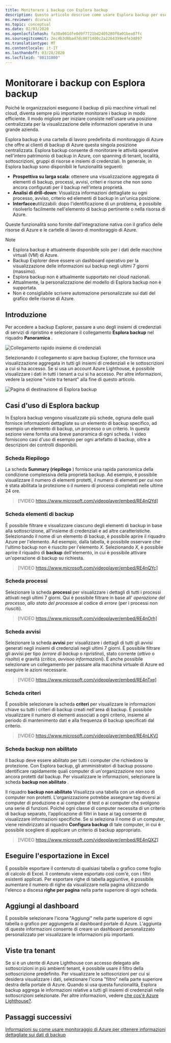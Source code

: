 ```yaml
---
title: Monitorare i backup con Esplora backup
description: Questo articolo descrive come usare Esplora backup per eseguire il monitoraggio in tempo reale dei backup tra insiemi di credenziali, sottoscrizioni, aree e tenant.
ms.reviewer: dcurwin
ms.topic: conceptual
ms.date: 02/03/2020
ms.openlocfilehash: fa30a061dfe0d9f7721bd2405280f8a01bea87fc
ms.sourcegitcommit: 2ec4b3d0bad7dc0071400c2a2264399e4fe34897
ms.translationtype: MT
ms.contentlocale: it-IT
ms.lasthandoff: 03/28/2020
ms.locfileid: "80131800"
---
```

# <a name="monitor-your-backups-with-backup-explorer"></a>Monitorare i backup con Esplora backup

Poiché le organizzazioni eseguono il backup di più macchine virtuali nel cloud, diventa sempre più importante monitorare i backup in modo efficiente. Il modo migliore per iniziare consiste nell'usare una posizione centralizzata per la visualizzazione delle informazioni operative in una grande azienda.

Esplora backup è una cartella di lavoro predefinita di monitoraggio di Azure che offre ai clienti di backup di Azure questa singola posizione centralizzata. Esplora backup consente di monitorare le attività operative nell'intero patrimonio di backup in Azure, con spanning di tenant, località, sottoscrizioni, gruppi di risorse e insiemi di credenziali. In generale, in Esplora backup sono disponibili le funzionalità seguenti:

* **Prospettiva su larga scala**: ottenere una visualizzazione aggregata di elementi di backup, processi, avvisi, criteri e risorse che non sono ancora configurati per il backup nell'intera proprietà. 
* **Analisi di drill-down**: Visualizza informazioni dettagliate su ogni processo, avviso, criterio ed elementi di backup in un'unica posizione.
* **Interfacce**utilizzabili: dopo l'identificazione di un problema, è possibile risolverlo facilmente nell'elemento di backup pertinente o nella risorsa di Azure.

Queste funzionalità sono fornite dall'integrazione nativa con il grafico delle risorse di Azure e le cartelle di lavoro di monitoraggio di Azure.

> [!NOTE]
> * Esplora backup è attualmente disponibile solo per i dati delle macchine virtuali (VM) di Azure.
> * Backup Explorer deve essere un dashboard operativo per la visualizzazione delle informazioni sui backup negli ultimi 7 giorni (massimo).
> * Esplora backup non è attualmente supportato nei cloud nazionali.
> * Attualmente, la personalizzazione del modello di Esplora backup non è supportata. 
> * Non è consigliabile scrivere automazione personalizzate sui dati del grafico delle risorse di Azure.

## <a name="get-started"></a>Introduzione

Per accedere a backup Explorer, passare a uno degli insiemi di credenziali di servizi di ripristino e selezionare il collegamento **Esplora backup** nel riquadro **Panoramica** .

![Collegamento rapido insieme di credenziali](media/backup-azure-monitor-with-backup-explorer/vault-quick-link.png)

Selezionando il collegamento si apre backup Explorer, che fornisce una visualizzazione aggregata in tutti gli insiemi di credenziali e le sottoscrizioni a cui si ha accesso. Se si usa un account Azure Lighthouse, è possibile visualizzare i dati in tutti i tenant a cui si ha accesso. Per altre informazioni, vedere la sezione "viste tra tenant" alla fine di questo articolo.

![Pagina di destinazione di Esplora backup](media/backup-azure-monitor-with-backup-explorer/explorer-landing-page.png)

## <a name="backup-explorer-use-cases"></a>Casi d'uso di Esplora backup

In Esplora backup vengono visualizzate più schede, ognuna delle quali fornisce informazioni dettagliate su un elemento di backup specifico, ad esempio un elemento di backup, un processo o un criterio. In questa sezione viene fornita una breve panoramica di ogni scheda. I video forniscono casi d'uso di esempio per ogni artefatto di backup, oltre a descrizioni dei controlli disponibili.

### <a name="the-summary-tab"></a>Scheda Riepilogo

La scheda **Summary (riepilogo** ) fornisce una rapida panoramica della condizione complessiva della proprietà backup. Ad esempio, è possibile visualizzare il numero di elementi protetti, il numero di elementi per cui non è stata abilitata la protezione o il numero di processi completati nelle ultime 24 ore.


> [!VIDEO https://www.microsoft.com/videoplayer/embed/RE4nQYd]

### <a name="the-backup-items-tab"></a>Scheda elementi di backup

È possibile filtrare e visualizzare ciascuno degli elementi di backup in base alla sottoscrizione, all'insieme di credenziali e ad altre caratteristiche. Selezionando il nome di un elemento di backup, è possibile aprire il riquadro Azure per l'elemento. Ad esempio, dalla tabella, è possibile osservare che l'ultimo backup non è riuscito per l'elemento *X*. Selezionando *X*, è possibile aprire il riquadro di **backup** dell'elemento, in cui è possibile attivare un'operazione di backup su richiesta.


> [!VIDEO https://www.microsoft.com/videoplayer/embed/RE4nQYc]

### <a name="the-jobs-tab"></a>Scheda processi

Selezionare la scheda **processi** per visualizzare i dettagli di tutti i processi attivati negli ultimi 7 giorni. Qui è possibile filtrare in base all' *operazione del processo*, *allo stato del processo*e al codice di *errore* (per i processi non riusciti).


> [!VIDEO https://www.microsoft.com/videoplayer/embed/RE4nOrh]

### <a name="the-alerts-tab"></a>Scheda avvisi

Selezionare la scheda **avvisi** per visualizzare i dettagli di tutti gli avvisi generati negli insiemi di credenziali negli ultimi 7 giorni. È possibile filtrare gli avvisi per tipo *(errore di backup* o *ripristino*), stato corrente (*attivo* o *risolto*) e gravità (*critico*, *avviso*o *informazioni*). È anche possibile selezionare un collegamento per passare alla macchina virtuale di Azure ed eseguire le azioni necessarie.


> [!VIDEO https://www.microsoft.com/videoplayer/embed/RE4nTxe]

### <a name="the-policies-tab"></a>Scheda criteri

È possibile selezionare la scheda **criteri** per visualizzare le informazioni chiave su tutti i criteri di backup creati nell'area di backup. È possibile visualizzare il numero di elementi associati a ogni criterio, insieme al periodo di mantenimento dati e alla frequenza di backup specificati dal criterio.


> [!VIDEO https://www.microsoft.com/videoplayer/embed/RE4nLKV]

### <a name="the-backup-not-enabled-tab"></a>Scheda backup non abilitato

Il backup deve essere abilitato per tutti i computer che richiedono la protezione. Con Esplora backup, gli amministratori di backup possono identificare rapidamente quali computer di un'organizzazione non sono ancora protetti dal backup. Per visualizzare le informazioni, selezionare la scheda **backup non abilitato** .

Il riquadro **backup non abilitato** Visualizza una tabella con un elenco di computer non protetti. L'organizzazione potrebbe assegnare tag diversi ai computer di produzione e ai computer di test o ai computer che svolgono una serie di funzioni. Poiché ogni classe di computer necessita di un criterio di backup separato, l'applicazione di filtri in base ai tag consente di visualizzare informazioni specifiche. Se si seleziona il nome di un computer, viene reindirizzato al riquadro **Configura backup** di tale computer, in cui è possibile scegliere di applicare un criterio di backup appropriato.


> [!VIDEO https://www.microsoft.com/videoplayer/embed/RE4nQXZ]

## <a name="export-to-excel"></a>Eseguire l'esportazione in Excel

È possibile esportare il contenuto di qualsiasi tabella o grafico come foglio di calcolo di Excel. Il contenuto viene esportato così com'è, con i filtri esistenti applicati. Per esportare righe di tabella aggiuntive, è possibile aumentare il numero di righe da visualizzare nella pagina utilizzando l'elenco a discesa **righe per pagina** nella parte superiore di ogni scheda.

## <a name="pin-to-the-dashboard"></a>Aggiungi al dashboard

È possibile selezionare l'icona "Aggiungi" nella parte superiore di ogni tabella o grafico per aggiungerla al dashboard portale di Azure. L'aggiunta di queste informazioni consente di creare un dashboard personalizzato personalizzato per visualizzare le informazioni più importanti.

## <a name="cross-tenant-views"></a>Viste tra tenant

Se si è un utente di Azure Lighthouse con accesso delegato alle sottoscrizioni in più ambienti tenant, è possibile usare il filtro della sottoscrizione predefinito. Per visualizzare le sottoscrizioni per cui si desidera visualizzare i dati, selezionare l'icona "filtro" nella parte superiore destra della portale di Azure. Quando si usa questa funzionalità, Esplora backup aggrega le informazioni relative a tutti gli insiemi di credenziali nelle sottoscrizioni selezionate. Per altre informazioni, vedere [che cos'è Azure Lighthouse?](https://docs.microsoft.com/azure/lighthouse/overview).

## <a name="next-steps"></a>Passaggi successivi

[Informazioni su come usare monitoraggio di Azure per ottenere informazioni dettagliate sui dati di backup](https://docs.microsoft.com/azure/backup/backup-azure-monitoring-use-azuremonitor)
